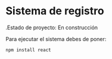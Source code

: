 <h1>Sistema de registro</h1>

.Estado de proyecto: En construcción


Para ejecutar el sistema debes de poner:

```npm install react```
